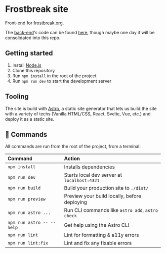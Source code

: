 # Frostbreak site

Front-end for [frostbreak.org](https://frostbreak.org). 

The [back-end](https://frostbreak.org/api/health)'s code can be found [here](https://github.com/jmuzina/fox-den.frostbreak.org), though maybe one day it will be consolidated into this repo. 

## Getting started

1. Install [Node.js](https://nodejs.org/en/download/)
2. Clone this repository
3. Run `npm install` in the root of the project
4. Run `npm run dev` to start the development server

## Tooling

The site is build with [Astro](https://astro.build/), a static site generator that lets us build the site with a variety of techs (Vanilla HTML/CSS, React, Svelte, Vue, etc.) and deploy it as a static site.

## 🧞 Commands

All commands are run from the root of the project, from a terminal:

| Command                   | Action                                           |
| :------------------------ | :----------------------------------------------- |
| `npm install`             | Installs dependencies                            |
| `npm run dev`             | Starts local dev server at `localhost:4321`      |
| `npm run build`           | Build your production site to `./dist/`          |
| `npm run preview`         | Preview your build locally, before deploying     |
| `npm run astro ...`       | Run CLI commands like `astro add`, `astro check` |
| `npm run astro -- --help` | Get help using the Astro CLI                     |
| `npm run lint`            | Lint for formatting & a11y errors                |
| `npm run lint:fix`        | Lint and fix any fixable errors                  |
